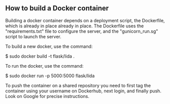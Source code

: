 ## How to build a Docker container

Building a docker container depends on a deployment script, the Dockerfile, which is already in place already in place. The Dockerfile uses the "requirements.txt" file to configure the server, and the "gunicorn_run.sg" script to launch the server.

To build a new docker, use the command:

$ sudo docker build -t flask/lida .

To run the docker, use the command:

$ sudo docker run -p 5000:5000 flask/lida

To push the container on a shared repository you need to first tag the container using your username on Dockerhub, next login, and finally push. Look on Google for precise instructions.
